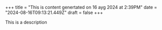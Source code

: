 +++
title = "This is content genertated on 16 ayg 2024 at 2:39PM"
date = "2024-08-16T09:13:21.449Z"
draft = false
+++

  This is a description
        
